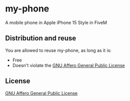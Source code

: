 # my-phone
A mobile phone in Apple iPhone 15 Style in FiveM

## Distribution and reuse
You are allowed to reuse my-phone, as long as it is:
- Free
- Doesn't violate the [GNU Affero General Public License](LICENSE)

## License

[GNU Affero General Public License](LICENSE)